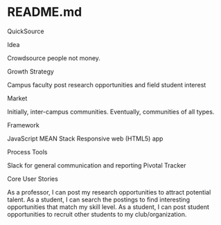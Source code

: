 README.md
=====

QuickSource

Idea

Crowdsource people not money. 


Growth Strategy

Campus faculty post research opportunities and field student interest


Market 

Initially, inter-campus communities. 
Eventually, communities of all types. 


Framework

JavaScript
MEAN Stack
Responsive web (HTML5) app


Process Tools

Slack for general communication and reporting
Pivotal Tracker

Core User Stories

As a professor, I can post my research opportunities to attract potential talent. 
As a student, I can search the postings to find interesting opportunities that match my skill level. 
As a student, I can post student opportunities to recruit other students to my club/organization. 

